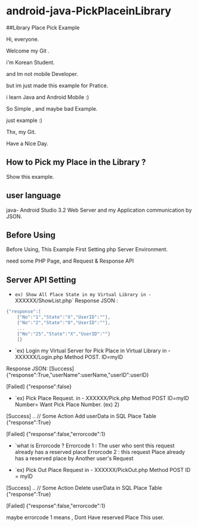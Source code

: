 # android-java-PickPlaceinLibrary


##Library Place Pick Example


Hi, everyone.

Welcome my Git .

i'm Korean Student.

and Im not mobile Developer.

but im just made this example for Pratice.

i learn Java and Android Mobile :)


So Simple , and maybe bad Example.

just example :)

Thx, my Git.

Have a Nice Day.




## How to Pick my Place in the Library ?


Show this example.


## user language
java- Android Studio 3.2
Web Server and my Application communication by JSON.


## Before Using
Before Using, This Example First Setting php Server Environment.

need some PHP Page, and Request & Response API


## Server API Setting
* `ex) Show All Place State in my Virtual Library
in - `XXXXXX/ShowList.php`
Response JSON : 
```groovy
{"response":[
    {"No":"1","State":"X","UserID":""},
    {"No":"2","State":"O","UserID":""},
    ...
    {"No":"25","State":"X","UserID":""}
    ]}
```

* `ex) Login my Virtual Server for Pick Place in Virtual Library
in - XXXXXX/Login.php
Method POST.
ID=myID

Response JSON:
[Success]
    {"response":True,"userName":userName,"userID":userID}
    
[Failed]
    {"response":false}
    
    
* `ex) Pick Place Request.
in - XXXXXX/Pick.php
Method POST
ID=myID
Number= Want Pick Place Number. (ex) 2)

[Success]
	.. // Some Action Add userData in SQL Place Table
	{"response":True}
			
[Failed]
  {"response":false,"errorcode":1}
  
* `what is Errorcode ? 
 Errorcode 1 : The user who sent this request already has a reserved place
 Errorcode 2 : this request Place already has a reserved place by Another user's Request
 
 
* `ex) Pick Out Place Request
 in - XXXXXX/PickOut.php
 Method POST 
 ID = myID
 
 [Success]
     .. // Some Action Delete userData in SQL Place Table 
     {"response":True}
     
 [Failed]
     {"response":false,"errorcode":1}
     
 maybe errorcode 1 means , Dont Have reserved Place This user.
 
